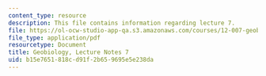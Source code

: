 ```yaml
---
content_type: resource
description: This file contains information regarding lecture 7.
file: https://ol-ocw-studio-app-qa.s3.amazonaws.com/courses/12-007-geobiology-spring-2013/b15e7651818cd91f2b659695e5e238da_MIT12_007S13_Lec7.pdf
file_type: application/pdf
resourcetype: Document
title: Geobiology, Lecture Notes 7
uid: b15e7651-818c-d91f-2b65-9695e5e238da
---
```

